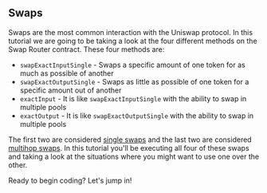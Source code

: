 ## Swaps

Swaps are the most common interaction with the Uniswap protocol. In this tutorial we are going to be taking a look at the four different methods on the Swap Router contract. These four methods are:

- `swapExactInputSingle` - Swaps a specific amount of one token for as much as possible of another
- `swapExactOutputSingle` - Swaps as little as possible of one token for a specific amount out of another
- `exactInput` - It is like `swapExactInputSingle` with the ability to swap in multiple pools
- `exactOutput` - It is like `swapExactOutputSingle` with the ability to swap in multiple pools

The first two are considered [single swaps](https://docs.uniswap.org/protocol/guides/swaps/single-swaps) and the last two are considered [multihop swaps](https://docs.uniswap.org/protocol/guides/swaps/multihop-swaps). In this tutorial you'll be executing all four of these swaps and taking a look at the situations where you might want to use one over the other. 

Ready to begin coding? Let's jump in!



